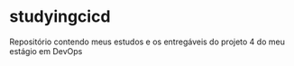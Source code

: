 # studyingcicd
Repositório contendo meus estudos e os entregáveis do projeto 4 do meu estágio em DevOps
